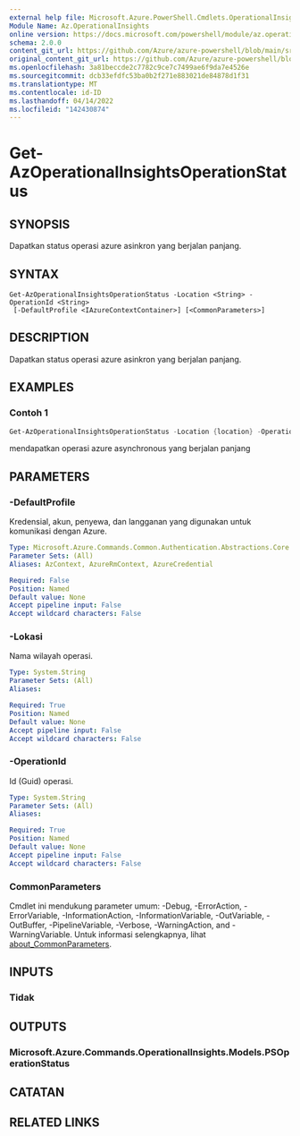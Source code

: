 ```yaml
---
external help file: Microsoft.Azure.PowerShell.Cmdlets.OperationalInsights.dll-Help.xml
Module Name: Az.OperationalInsights
online version: https://docs.microsoft.com/powershell/module/az.operationalinsights/Get-AzOperationalInsightsOperationStatus
schema: 2.0.0
content_git_url: https://github.com/Azure/azure-powershell/blob/main/src/OperationalInsights/OperationalInsights/help/Get-AzOperationalInsightsOperationStatus.md
original_content_git_url: https://github.com/Azure/azure-powershell/blob/main/src/OperationalInsights/OperationalInsights/help/Get-AzOperationalInsightsOperationStatus.md
ms.openlocfilehash: 3a81beccde2c7782c9ce7c7499ae6f9da7e4526e
ms.sourcegitcommit: dcb33efdfc53ba0b2f271e883021de84878d1f31
ms.translationtype: MT
ms.contentlocale: id-ID
ms.lasthandoff: 04/14/2022
ms.locfileid: "142430874"
---
```

# Get-AzOperationalInsightsOperationStatus

## SYNOPSIS
Dapatkan status operasi azure asinkron yang berjalan panjang.

## SYNTAX

```
Get-AzOperationalInsightsOperationStatus -Location <String> -OperationId <String>
 [-DefaultProfile <IAzureContextContainer>] [<CommonParameters>]
```

## DESCRIPTION
Dapatkan status operasi azure asinkron yang berjalan panjang.

## EXAMPLES

### Contoh 1
```powershell
Get-AzOperationalInsightsOperationStatus -Location {location} -OperationId {op_id}
```

mendapatkan operasi azure asynchronous yang berjalan panjang

## PARAMETERS

### -DefaultProfile
Kredensial, akun, penyewa, dan langganan yang digunakan untuk komunikasi dengan Azure.

```yaml
Type: Microsoft.Azure.Commands.Common.Authentication.Abstractions.Core.IAzureContextContainer
Parameter Sets: (All)
Aliases: AzContext, AzureRmContext, AzureCredential

Required: False
Position: Named
Default value: None
Accept pipeline input: False
Accept wildcard characters: False
```

### -Lokasi
Nama wilayah operasi.

```yaml
Type: System.String
Parameter Sets: (All)
Aliases:

Required: True
Position: Named
Default value: None
Accept pipeline input: False
Accept wildcard characters: False
```

### -OperationId
Id (Guid) operasi.

```yaml
Type: System.String
Parameter Sets: (All)
Aliases:

Required: True
Position: Named
Default value: None
Accept pipeline input: False
Accept wildcard characters: False
```

### CommonParameters
Cmdlet ini mendukung parameter umum: -Debug, -ErrorAction, -ErrorVariable, -InformationAction, -InformationVariable, -OutVariable, -OutBuffer, -PipelineVariable, -Verbose, -WarningAction, and -WarningVariable. Untuk informasi selengkapnya, lihat [about_CommonParameters](http://go.microsoft.com/fwlink/?LinkID=113216).

## INPUTS

### Tidak

## OUTPUTS

### Microsoft.Azure.Commands.OperationalInsights.Models.PSOperationStatus

## CATATAN

## RELATED LINKS
